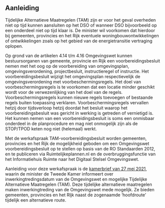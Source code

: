 ## Aanleiding 

Tijdelijke Alternatieve Maatregelen (TAM) zijn er voor het geval overheden niet op tijd kunnen aansluiten op het DSO of wanneer DSO bijvoorbeeld op een onderdeel niet op tijd klaar is. De minister wil voorkomen dat hierdoor bij gemeenten, provincies en het Rijk eventuele woningbouwontwikkelingen of ontwikkelingen zoals op het gebied van de energietransitie vertraging oplopen.

Op grond van de artikelen 4.14 t/m 4.16 Omgevingswet kunnen bestuursorganen van gemeente, provincie en Rijk een voorbereidingsbesluit nemen met het oog op de voorbereiding van omgevingsplan, omgevingsverordening, projectbesluit, instructieregel of instructie. Het voorbereidingsbesluit wijzigt het omgevingsplan respectievelijk de omgevingsverordening met voorbeschermingsregels. Het doel van voorbeschermingsregels is te voorkomen dat een locatie minder geschikt wordt voor de verwezenlijking van het doel van de regels. Voorbeschermingsregels kunnen nieuwe regels toevoegen of bestaande regels buiten toepassing verklaren. Voorbeschermingsregels vervallen hetzij door tijdsverloop hetzij doordat het besluit waarop het voorbereidingsbesluit was gericht in werking is getreden of vernietigd is. Het kunnen nemen van een voorbereidingsbesluit is soms een onmisbaar onderdeel in de planprocedure en mag niet onmogelijk zijn als de STOP/TPOD keten nog niet (helemaal) werkt.

Met de werkafspraak TAM-voorbereidingsbesluit worden gemeenten, provincies en het Rijk de mogelijkheid geboden om een Omgevingswet voorbereidingsbesluit op te stellen op basis van de RO Standaarden 2012, en te publiceren via Ruimtelijkeplannen.nl en de overbruggingsfunctie van het Informatiehuis Ruimte naar het Digitaal Stelsel Omgevingswet. 

Aanleiding voor deze werkafspraak is de <a href='https://zoek.officielebekendmakingen.nl/kst-33118-CF.html' target='_blank'>kamerbrief van 27 mei 2021</a>, waarin de minister de Tweede Kamer informeert over inwerkingtredingsdatum van de Omgevingswet en mogelijke Tijdelijke Alternatieve Maatregelen (TAM). Deze tijdelijke alternatieve maatregelen maken inwerkingtreding van de Omgevingswet mede mogelijk. Ze bieden gemeenten, provincies en het RIjk naast de zogenaamde ‘hoofdroute’ tijdelijk een alternatieve route. 
